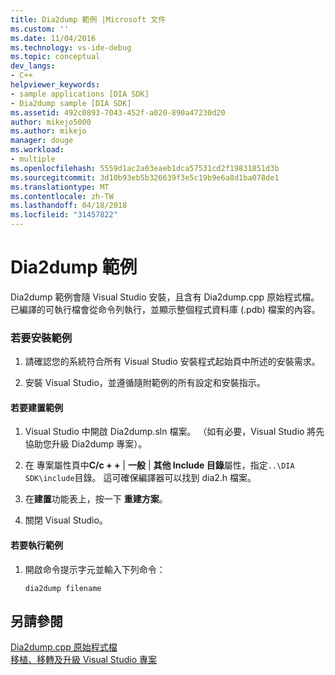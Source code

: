 ```yaml
---
title: Dia2dump 範例 |Microsoft 文件
ms.custom: ''
ms.date: 11/04/2016
ms.technology: vs-ide-debug
ms.topic: conceptual
dev_langs:
- C++
helpviewer_keywords:
- sample applications [DIA SDK]
- Dia2dump sample [DIA SDK]
ms.assetid: 492c0893-7043-452f-a020-890a47230d20
author: mikejo5000
ms.author: mikejo
manager: douge
ms.workload:
- multiple
ms.openlocfilehash: 5559d1ac2a03eaeb1dca57531cd2f19831851d3b
ms.sourcegitcommit: 3d10b93eb5b326639f3e5c19b9e6a8d1ba078de1
ms.translationtype: MT
ms.contentlocale: zh-TW
ms.lasthandoff: 04/18/2018
ms.locfileid: "31457822"
---
```

# <a name="dia2dump-sample"></a>Dia2dump 範例
Dia2dump 範例會隨 Visual Studio 安裝，且含有 Dia2dump.cpp 原始程式檔。 已編譯的可執行檔會從命令列執行，並顯示整個程式資料庫 (.pdb) 檔案的內容。  
  
### <a name="to-install-the-sample"></a>若要安裝範例  
  
1.  請確認您的系統符合所有 Visual Studio 安裝程式起始頁中所述的安裝需求。  
  
2.  安裝 Visual Studio，並遵循隨附範例的所有設定和安裝指示。  
  
#### <a name="to-build-the-sample"></a>若要建置範例  
  
1.  Visual Studio 中開啟 Dia2dump.sln 檔案。 （如有必要，Visual Studio 將先協助您升級 Dia2dump 專案）。  
  
2.  在 專案屬性頁中**C/c + +** &#124; **一般** &#124; **其他 Include 目錄**屬性，指定`..\DIA SDK\include`目錄。 這可確保編譯器可以找到 dia2.h 檔案。  
  
3.  在**建置**功能表上，按一下 **重建方案**。  
  
4.  關閉 Visual Studio。  
  
#### <a name="to-run-the-sample"></a>若要執行範例  
  
1.  開啟命令提示字元並輸入下列命令：  
  
    ```  
    dia2dump filename  
    ```  
  
## <a name="see-also"></a>另請參閱  
 [Dia2dump.cpp 原始程式檔](../../debugger/debug-interface-access/dia2dump-cpp-source-file.md)   
 [移植、移轉及升級 Visual Studio 專案](../../porting/port-migrate-and-upgrade-visual-studio-projects.md)